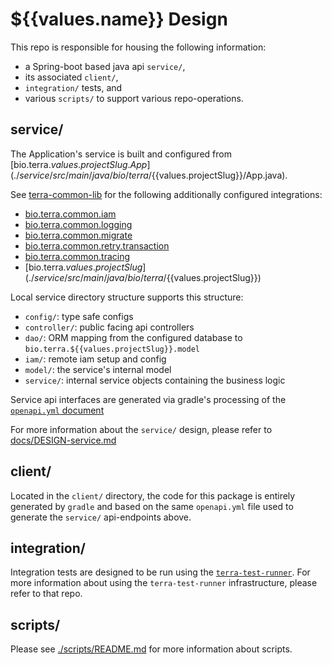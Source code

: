# ${{values.name}} Design

This repo is responsible for housing the following information:

- a Spring-boot based java api `service/`,
- its associated `client/`,
- `integration/` tests, and
- various `scripts/` to support various repo-operations.

## service/

The Application's service is built and configured from
[bio.terra.${{values.projectSlug}}.App](./service/src/main/java/bio/terra/${{values.projectSlug}}/App.java).

See [terra-common-lib](https://github.com/DataBiosphere/terra-common-lib/)
for the following additionally configured integrations:

- [bio.terra.common.iam](https://github.com/DataBiosphere/terra-common-lib/tree/develop/src/main/java/bio/terra/common/iam)
- [bio.terra.common.logging](https://github.com/DataBiosphere/terra-common-lib/tree/develop/src/main/java/bio/terra/common/logging)
- [bio.terra.common.migrate](https://github.com/DataBiosphere/terra-common-lib/tree/develop/src/main/java/bio/terra/common/migrate)
- [bio.terra.common.retry.transaction](https://github.com/DataBiosphere/terra-common-lib/tree/develop/src/main/java/bio/terra/common/retry/transaction)
- [bio.terra.common.tracing](https://github.com/DataBiosphere/terra-common-lib/tree/develop/src/main/java/bio/terra/common/tracing)
- [bio.terra.${{values.projectSlug}}](./service/src/main/java/bio/terra/${{values.projectSlug}})

Local service directory structure supports this structure:

- `config/`: type safe configs
- `controller/`: public facing api controllers
- `dao/`: ORM mapping from the configured database to `bio.terra.${{values.projectSlug}}.model`
- `iam/`: remote iam setup and config
- `model/`: the service's internal model
- `service/`: internal service objects containing the business logic

Service api interfaces are generated via gradle's processing of
the [`openapi.yml` document](./service/src/main/resources/api/openapi.yml)

For more information about the `service/` design, please refer
to [docs/DESIGN-service.md](./docs/DESIGN-service.md)

## client/

Located in the `client/` directory,
the code for this package is entirely generated by `gradle` and
based on the same `openapi.yml` file used to generate the `service/` api-endpoints above.

## integration/

Integration tests are designed to be run using
the [`terra-test-runner`](https://github.com/databiosphere/terra-test-runner).
For more information about using the `terra-test-runner` infrastructure, please refer to that repo.

## scripts/

Please see [./scripts/README.md](./scripts/README.md) for more information about scripts.

